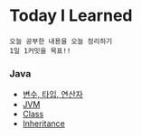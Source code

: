# Today I Learned
    오늘 공부한 내용을 오늘 정리하기
    1일 1커밋을 목표!!
### Java
* [변수, 타입, 연산자](https://github.com/younlll/TIL/blob/main/Java/variable_type_operator.md)
* [JVM](https://github.com/younlll/TIL/blob/main/Java/JVM.md)
* [Class](https://github.com/younlll/TIL/blob/main/Java/Class.md)
* [Inheritance](https://github.com/younlll/TIL/blob/main/Java/Inheritance.md)
